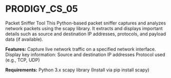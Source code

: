 # PRODIGY_CS_05

Packet Sniffer Tool
This Python-based packet sniffer captures and analyzes network packets using the scapy library. It extracts and displays important details such as source and destination IP addresses, protocols, and payload data (if available).

**Features:**
Capture live network traffic on a specified network interface.
Display key information:
Source and destination IP addresses
Protocol used (e.g., TCP, UDP)

**Requirements:**
Python 3.x
scapy library (Install via pip install scapy)

